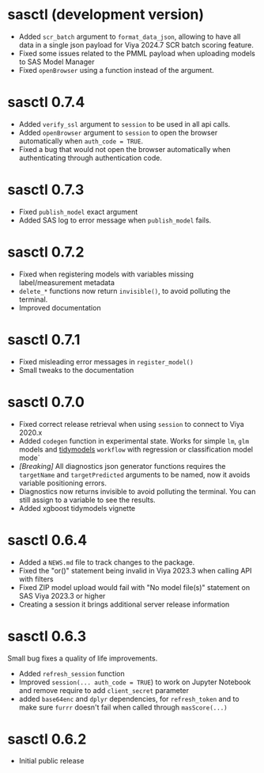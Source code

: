 # sasctl (development version)

* Added `scr_batch` argument to `format_data_json`, allowing to have all data in a single json payload for Viya 2024.7 SCR batch scoring feature.
* Fixed some issues related to the PMML payload when uploading models to SAS Model Manager
* Fixed `openBrowser` using a function instead of the argument.

# sasctl 0.7.4

* Added `verify_ssl` argument to `session` to be used in all api calls.
* Added `openBrowser` argument to `session` to open the browser automatically when `auth_code = TRUE`.
* Fixed a bug that would not open the browser automatically when authenticating through authentication code.

# sasctl 0.7.3

* Fixed `publish_model` exact argument
* Added SAS log to error message when `publish_model` fails.

# sasctl 0.7.2

* Fixed when registering models with variables missing label/measurement metadata
* `delete_*` functions now return `invisible()`, to avoid polluting the terminal.
* Improved documentation

# sasctl 0.7.1

* Fixed misleading error messages in `register_model()`
* Small tweaks to the documentation

# sasctl 0.7.0

* Fixed correct release retrieval when using `session` to connect to Viya 2020.x
* Added `codegen` function in experimental state. Works for simple `lm`, `glm` models and [tidymodels](https://www.tidymodels.org/) `workflow` with regression or classification model mode`
* *[Breaking]* All diagnostics json generator functions requires the `targetName` and `targetPredicted` arguments to be named, now it avoids variable positioning errors.
* Diagnostics now returns invisible to avoid polluting the terminal. You can still assign to a variable to see the results.
* Added xgboost tidymodels vignette

# sasctl 0.6.4

* Added a `NEWS.md` file to track changes to the package.
* Fixed the "or()" statement being invalid in Viya 2023.3 when calling API with filters
* Fixed ZIP model upload would fail with "No model file(s)" statement on SAS Viya 2023.3 or higher
* Creating a session it brings additional server release information

# sasctl 0.6.3

Small bug fixes a quality of life improvements. 

* Added `refresh_session` function 
* Improved `session(... auth_code = TRUE`) to work on Jupyter Notebook and remove require to add `client_secret` parameter
* added `base64enc` and `dplyr` dependencies, for `refresh_token` and to make sure `furrr` doesn't fail when called through `masScore(...)`

# sasctl 0.6.2

* Initial public release
